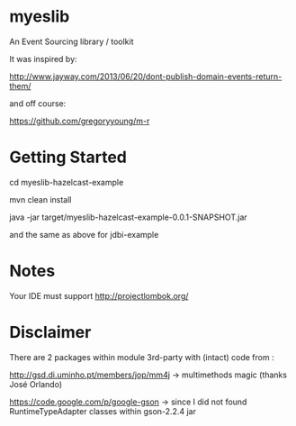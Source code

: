 myeslib
=======

An Event Sourcing library / toolkit 

It was inspired by:

http://www.jayway.com/2013/06/20/dont-publish-domain-events-return-them/

and off course:

https://github.com/gregoryyoung/m-r

Getting Started
===============

cd myeslib-hazelcast-example

mvn clean install

java -jar target/myeslib-hazelcast-example-0.0.1-SNAPSHOT.jar

and the same as above for jdbi-example

Notes
=====

Your IDE must support http://projectlombok.org/

Disclaimer
==========

There are 2 packages within module 3rd-party with (intact) code from :

http://gsd.di.uminho.pt/members/jop/mm4j -> multimethods magic (thanks José Orlando)

https://code.google.com/p/google-gson -> since I did not found RuntimeTypeAdapter classes within gson-2.2.4 jar


